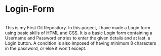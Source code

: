 # Login-Form
<br>
This is my First Git Repository. In this porject, I have made a Login form using basic skills of HTML and CSS. It is a basic Login form containing a Username and Password entries to enter the given details and at last, a Login button. A condition is also imposed of having minimum 8 characters in the password, or else it won't except.
